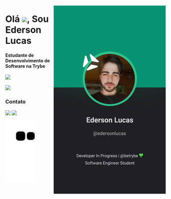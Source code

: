 
<a href='https://edersonlucas.vercel.app/' target='_blank'><img align="right" height="590em" src="https://raw.githubusercontent.com/edersonlucas/edersonlucas/8d81430e3d4820a95c4f938be9c9e8655818e0fa/Github%20Profile.svg"/></a>
<h1 align="left">Olá <img src="https://raw.githubusercontent.com/kaueMarques/kaueMarques/master/hi.gif" width="30px">, Sou Ederson Lucas</h1>
  <h4>Estudante de Desenvolvimento de Software na Trybe</h4>
<p align="left"> <img height="180em" src="https://github-readme-stats.vercel.app/api/top-langs/?username=edersonlucas&layout=compact&langs_count=7&theme=tokyonight"/> </p>
  <p align="left"> <img height="180em" src="https://github-readme-stats.vercel.app/api?username=edersonlucas&show_icons=true&theme=tokyonight&include_all_commits=true&count_private=true"/> </p>
  
  
  ### Contato
  <div> 
    <a href="https://www.linkedin.com/in/edersonlucas" target="_blank"><img src="https://img.shields.io/badge/-LinkedIn-%230077B5?style=for-the-badge&logo=linkedin&logoColor=white" target="_blank"></a> 
  <a href = "mailto:edersonlucas@outlook.com.br"><img src="https://img.shields.io/badge/Microsoft_Outlook-0078D4?style=for-the-badge&logo=microsoft-outlook&logoColor=white" target="_blank"></a>
    
  
 
  ![Snake animation](https://github.com/edersonlucas/edersonlucas/blob/output/github-contribution-grid-snake.svg)
 
</div>




